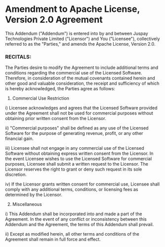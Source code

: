 # Amendment to Apache License, Version 2.0 Agreement

This Addendum ("Addendum") is entered into by and between Juspay Technologies Private Limited
("Licensor") and You ("Licensee"), collectively referred to as the "Parties," and amends the Apache
License, Version 2.0.

### RECITALS:

The Parties desire to modify the Agreement to include additional terms and conditions regarding the
commercial use of the Licensed Software. Therefore, in consideration of the mutual covenants contained
herein and other good and valuable consideration, the receipt and sufficiency of which is hereby
acknowledged, the Parties agree as follows:

1) Commercial Use Restriction

i)   Licensee acknowledges and agrees that the Licensed Software provided under the Agreement
     shall not be used for commercial purposes without obtaining prior written consent from the
     Licensor.
      
ii)  "Commercial purposes" shall be defined as any use of the Licensed Software for the purpose of
     generating revenue, profit, or any other financial gain.

iii) Licensee shall not engage in any commercial use of the Licensed Software without obtaining
     express written consent from the Licensor. In the event Licensee wishes to use the Licensed
     Software for commercial purposes, Licensee shall submit a written request to the Licensor. The
     Licensor reserves the right to grant or deny such request in its sole discretion.

iv) If the Licensor grants written consent for commercial use, Licensee shall comply with any
    additional terms, conditions, or licensing fees as determined by the Licensor.

2)  Miscellaneous

i)  This Addendum shall be incorporated into and made a part of the Agreement. In the event of
    any conflict or inconsistency between this Addendum and the Agreement, the terms of this
    Addendum shall prevail.
         
ii) Except as modified herein, all other terms and conditions of the Agreement shall remain in full
    force and effect.